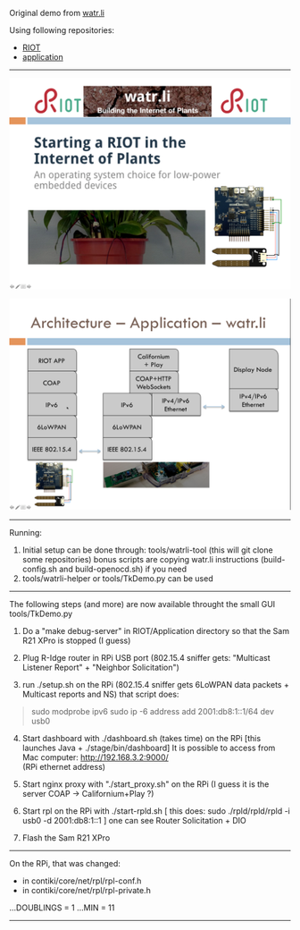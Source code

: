 Original demo from [watr.li](http://watr.li/)

Using following repositories:
  * [RIOT](https://github.com/adjih/RIOT/commits/watrli-testfoo)
  * [application](https://github.com/adjih/nodes/commits/watrli-testfoo)

---------------------------------------------------------------------------

![watr.li](img/FrontPage.png)

![architecture](img/Architecture.png)

---------------------------------------------------------------------------

Running:
1) Initial setup can be done through: tools/watrli-tool
  (this will git clone some repositories)
  bonus scripts are copying watr.li instructions (build-config.sh and build-openocd.sh) if you need
2) tools/watrli-helper or tools/TkDemo.py can be used

---------------------------------------------------------------------------

The following steps (and more) are now available throught the small GUI
  tools/TkDemo.py

1) Do a "make debug-server" in RIOT/Application directory so that 
   the Sam R21 XPro is stopped (I guess)

2) Plug R-Idge router in RPi USB port
  (802.15.4 sniffer gets: "Multicast Listener Report" + "Neighbor Solicitation")

3) run ./setup.sh on the RPi
  (802.15.4 sniffer gets 6LoWPAN data packets + Multicast reports and NS)
  that script does:
  > sudo modprobe ipv6
  > sudo ip -6 address add 2001:db8:1::1/64 dev usb0

4) Start dashboard with ./dashboard.sh (takes time) on the RPi
  [this launches Java + ./stage/bin/dashboard]
  It is possible to access from Mac computer: http://192.168.3.2:9000/  
  (RPi ethernet address)

5) Start nginx proxy with "./start_proxy.sh" on the RPi
  (I guess it is the server COAP -> Californium+Play ?) 

6) Start rpl on the RPi with ./start-rpld.sh
   [ this does: sudo ./rpld/rpld/rpld -i usb0 -d 2001:db8:1::1 ]
  one can see Router Solicitation + DIO

7) Flash the Sam R21 XPro

---------------------------------------------------------------------------

On the RPi, that was changed:
 * in contiki/core/net/rpl/rpl-conf.h
 * in contiki/core/net/rpl/rpl-private.h

...DOUBLINGS = 1
...MIN = 11

---------------------------------------------------------------------------
